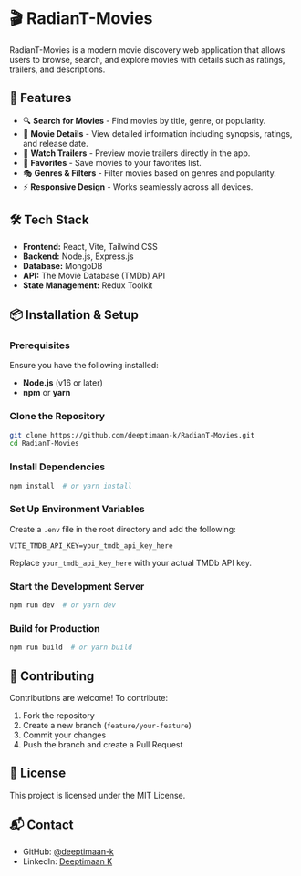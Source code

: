 # 🎬 RadianT-Movies

RadianT-Movies is a modern movie discovery web application that allows users to browse, search, and explore movies with details such as ratings, trailers, and descriptions.

## 🚀 Features

- 🔍 **Search for Movies** - Find movies by title, genre, or popularity.
- 🌟 **Movie Details** - View detailed information including synopsis, ratings, and release date.
- 🎥 **Watch Trailers** - Preview movie trailers directly in the app.
- 📌 **Favorites** - Save movies to your favorites list.
- 🎭 **Genres & Filters** - Filter movies based on genres and popularity.
- ⚡ **Responsive Design** - Works seamlessly across all devices.

## 🛠️ Tech Stack

- **Frontend:** React, Vite, Tailwind CSS
- **Backend:** Node.js, Express.js
- **Database:** MongoDB
- **API:** The Movie Database (TMDb) API
- **State Management:** Redux Toolkit

## 📦 Installation & Setup

### Prerequisites
Ensure you have the following installed:
- **Node.js** (v16 or later)
- **npm** or **yarn**

### Clone the Repository
```sh
git clone https://github.com/deeptimaan-k/RadianT-Movies.git
cd RadianT-Movies
```

### Install Dependencies
```sh
npm install  # or yarn install
```

### Set Up Environment Variables
Create a `.env` file in the root directory and add the following:
```
VITE_TMDB_API_KEY=your_tmdb_api_key_here
```
Replace `your_tmdb_api_key_here` with your actual TMDb API key.

### Start the Development Server
```sh
npm run dev  # or yarn dev
```

### Build for Production
```sh
npm run build  # or yarn build
```


## 🤝 Contributing
Contributions are welcome! To contribute:
1. Fork the repository
2. Create a new branch (`feature/your-feature`)
3. Commit your changes
4. Push the branch and create a Pull Request

## 📜 License
This project is licensed under the MIT License.

## 📬 Contact
- GitHub: [@deeptimaan-k](https://github.com/deeptimaan-k)
- LinkedIn: [Deeptimaan K](https://linkedin.com/in/deeptimaan-k)
